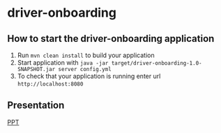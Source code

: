 # driver-onboarding

How to start the driver-onboarding application
---

1. Run `mvn clean install` to build your application
1. Start application with `java -jar target/driver-onboarding-1.0-SNAPSHOT.jar server config.yml`
1. To check that your application is running enter url `http://localhost:8080`

Presentation
---
[
PPT
](https://docs.google.com/presentation/d/1VLL7pc4R2pSERKKmEQHLUsyqbnPOTuW1wVH1N9njWP4/edit?usp=sharing)


